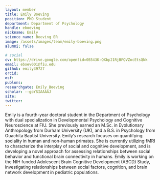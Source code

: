 ```yaml
---
layout: member
title: Emily Boeving
position: PhD Student
department: Department of Psychology
handle: eboeving
nickname: Emily
science_name: Boeving ER
image: /assets/images/team/emily-boeving.png
alumni: false

# social
cv: https://drive.google.com/open?id=0B543K-QXbp21RjBFQVZocEtsQkk
email: eboev001@fiu.edu
github: emily39727
orcid:
osf:
publons:
researchgate: Emily_Boeving
scholar: --goYSIAAAAJ
site:
twitter:
---
```


Emily is a fourth-year doctoral student in the Department of Psychology with dual specialization in Developmental Psychology and Cognitive Neuroscience at FIU. She previously earned an M.Sc. in Evolutionary Anthropology from Durham University (UK), and a B.S. in Psychology from Ouachita Baptist University. Emily’s research focuses on quantifying sociality in human and non-human primates. She is currently utilizing fMRI to characterize the interplay of social and cognitive development, and is developing a novel approach for assessing relationships between social behavior and functional brain connectivity in humans. Emily is working on the NIH funded Adolescent Brain Cognitive Development (ABCD) Study, investigating relationships between social factors, cognition, and brain network development in pediatric populations.

